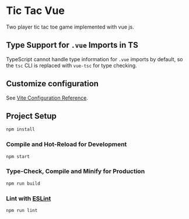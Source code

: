 # Tic Tac Vue

Two player tic tac toe game implemented with vue js.

## Type Support for `.vue` Imports in TS

TypeScript cannot handle type information for `.vue` imports by default, so the `tsc` CLI is replaced with `vue-tsc` for type checking.

## Customize configuration

See [Vite Configuration Reference](https://vitejs.dev/config/).

## Project Setup

```sh
npm install
```

### Compile and Hot-Reload for Development

```sh
npm start
```

### Type-Check, Compile and Minify for Production

```sh
npm run build
```

### Lint with [ESLint](https://eslint.org/)

```sh
npm run lint
```
